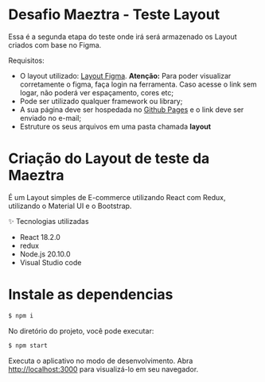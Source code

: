 
# Desafio Maeztra - Teste Layout

Essa é a segunda etapa do teste onde irá será armazenado os Layout criados com base no Figma.

Requisitos:
- O layout utilizado: [Layout Figma](https://www.figma.com/file/3RqPfS5PW9whbQNCTTaoqA/%5B2020-09%5D-MZ---Layout-Teste-de-vagas-para-time-de-Devs). **Atenção:** Para poder visualizar corretamente o figma, faça login na ferramenta. Caso acesse o link sem logar, não poderá ver espaçamento, cores etc;
- Pode ser utilizado qualquer framework ou library;
- A sua página deve ser hospedada no [Github Pages](https://pages.github.com/) e o link deve ser enviado no e-mail;
- Estruture os seus arquivos em uma pasta chamada **layout** 

# Criação do Layout de teste da Maeztra

É um Layout simples de E-commerce utilizando React com Redux, utilizando o Material UI e o Bootstrap.

✨ Tecnologias utilizadas

* React 18.2.0
* redux
* Node.js 20.10.0
* Visual Studio code

# Instale as dependencias
```bash
$ npm i
```

No diretório do projeto, você pode executar:

```bash
$ npm start
```

Executa o aplicativo no modo de desenvolvimento.
Abra [http://localhost:3000](http://localhost:3000) para visualizá-lo em seu navegador.

